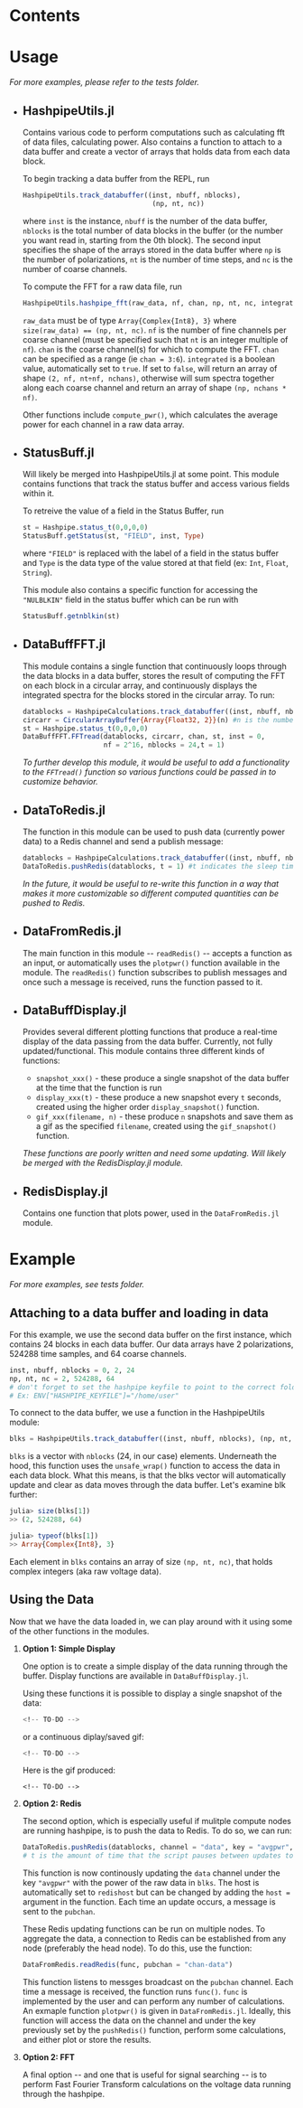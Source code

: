 # Contents
<!-- # Requirements -->

# Usage

*For more examples, please refer to the tests folder.*

- ## **HashpipeUtils.jl**

    Contains various code to perform computations such as calculating fft of data files, calculating power. Also contains a function to attach to a data buffer and create a vector of arrays that holds data from each data block.

    To begin tracking a data buffer from the REPL, run
    ```julia
    HashpipeUtils.track_databuffer((inst, nbuff, nblocks), 
                                    (np, nt, nc))
    ```
    where `inst` is the instance, `nbuff` is the number of the data buffer, `nblocks` is the total number of data blocks in the buffer (or the number you want read in, starting from the 0th block). The second input specifies the shape of the arrays stored in the data buffer where `np` is the number of polarizations, `nt` is the number of time steps, and `nc` is the number of coarse channels.

    To compute the FFT for a raw data file, run
    ```julia
    HashpipeUtils.hashpipe_fft(raw_data, nf, chan, np, nt, nc, integrated)
    ```
    `raw_data` must be of type `Array{Complex{Int8}, 3}` where `size(raw_data) == (np, nt, nc)`. `nf` is the number of fine channels per coarse channel (must be specified such that `nt` is an integer multiple of `nf`). `chan` is the coarse channel(s) for which to compute the FFT. `chan` can be specified as a range (ie `chan = 3:6`). `integrated` is a boolean value, automatically set to `true`. If set to `false`, will return an array of shape `(2, nf, nt÷nf, nchans)`, otherwise will sum spectra together along each coarse channel and return an array of shape `(np, nchans * nf)`.

    Other functions include `compute_pwr()`, which calculates the average power for each channel in a raw data array.

- ## **StatusBuff.jl**
    Will likely be merged into HashpipeUtils.jl at some point. This module contains functions that track the status buffer and access various fields within it.

    To retreive the value of a field in the Status Buffer, run
    ```julia
    st = Hashpipe.status_t(0,0,0,0)
    StatusBuff.getStatus(st, "FIELD", inst, Type)
    ```
    where `"FIELD"` is replaced with the label of a field in the status buffer and `Type` is the data type of the value stored at that field (ex: `Int`, `Float`, `String`).

    This module also contains a specific function for accessing the `"NULBLKIN"` field in the status buffer which can be run with
    ```julia
    StatusBuff.getnblkin(st)
    ```
- ## **DataBuffFFT.jl**
    This module contains a single function that continuously loops through the data blocks in a data buffer, stores the result of computing the FFT on each block in a circular array, and continuously displays the integrated spectra for the blocks stored in the circular array. To run:
    ```julia
    datablocks = HashpipeCalculations.track_databuffer((inst, nbuff, nblocks), (np, nt, nc))
    circarr = CircularArrayBuffer{Array{Float32, 2}}(n) #n is the number of blocks to be stored
    st = Hashpipe.status_t(0,0,0,0)
    DataBuffFFT.FFTread(datablocks, circarr, chan, st, inst = 0,
                        nf = 2^16, nblocks = 24,t = 1)
    ```
    *To further develop this module, it would be useful to add a functionality to the `FFTread()` function so various functions could be passed in to customize behavior.*

- ## **DataToRedis.jl**
    The function in this module can be used to push data (currently power data) to a Redis channel and send a publish message:
    ```julia
    datablocks = HashpipeCalculations.track_databuffer((inst, nbuff, nblocks), (np, nt, nc))
    DataToRedis.pushRedis(datablocks, t = 1) #t indicates the sleep time.
    ```
    *In the future, it would be useful to re-write this function in a way that makes it more customizable so different computed quantities can be pushed to Redis.*
- ## **DataFromRedis.jl**
    The main function in this module -- `readRedis()` -- accepts a function as an input, or automatically uses the `plotpwr()` function available in the module. The `readRedis()` function subscribes to publish messages and once such a message is received, runs the function passed to it.
- ## **DataBuffDisplay.jl**
    Provides several different plotting functions that produce a real-time display of the data passing from the data buffer. Currently, not fully updated/functional. 
    This module contains three different kinds of functions:
    + `snapshot_xxx()` - these produce a single snapshot of the data buffer at the time that the function is run
    + `display_xxx(t)` - these produce a new snapshot every `t` seconds, created using the higher order `display_snapshot()` function.
    + `gif_xxx(filename, n)` - these produce `n` snapshots and save them as a gif as the specified `filename`, created using the `gif_snapshot()` function.

    *These functions are poorly written and need some updating. Will likely be merged with the RedisDisplay.jl module.*
- ## **RedisDisplay.jl**
    Contains one function that plots power, used in the `DataFromRedis.jl `module.


# Example
*For more examples, see tests folder.*

## **Attaching to a data buffer and loading in data**

For this example, we use the second data buffer on the first instance, which contains 24 blocks in each data buffer. Our data arrays have 2 polarizations, 524288 time samples, and 64 coarse channels.

```julia
inst, nbuff, nblocks = 0, 2, 24
np, nt, nc = 2, 524288, 64
# don't forget to set the hashpipe keyfile to point to the correct folder
# Ex: ENV["HASHPIPE_KEYFILE"]="/home/user"
```
To connect to the data buffer, we use a function in the HashpipeUtils module:
```julia
blks = HashpipeUtils.track_databuffer((inst, nbuff, nblocks), (np, nt, nc))
```
`blks` is a vector with `nblocks` (24, in our case) elements. Underneath the hood, this function uses the `unsafe_wrap()` function to access the data in each data block. What this means, is that the blks vector will automatically update and clear as data moves through the data buffer. Let's examine blk further:
```julia
julia> size(blks[1])
>> (2, 524288, 64)

julia> typeof(blks[1])
>> Array{Complex{Int8}, 3}
```
Each element in `blks` contains an array of size `(np, nt, nc)`, that holds complex integers (aka raw voltage data). 

## **Using the Data**
Now that we have the data loaded in, we can play around with it using some of the other functions in the modules.

1. **Option 1: Simple Display**

    One option is to create a simple display of the data running through the buffer. Display functions are available in `DataBuffDisplay.jl`.

    Using these functions it is possible to display a single snapshot of the data:
    ```julia
    <!-- TO-DO -->
    ```
    or a continuous diplay/saved gif:
    ```julia
    <!-- TO-DO -->
    ```
    Here is the gif produced:

    `<!-- TO-DO -->`

2. **Option 2: Redis**

    The second option, which is especially useful if mulitple compute nodes are running hashpipe, is to push the data to Redis. To do so, we can run:
    ```julia
    DataToRedis.pushRedis(datablocks, channel = "data", key = "avgpwr", pubchan="chan-data", t = 1)
    # t is the amount of time that the script pauses between updates to Redis
    ```
    This function is now continously updating the `data` channel under the key `"avgpwr"` with the power of the raw data in `blks`. The host is automatically set to `redishost` but can be changed by adding the `host = ` argument in the function.
    Each time an update occurs, a message is sent to the `pubchan`.

    These Redis updating functions can be run on multiple nodes. To aggregate the data, a connection to Redis can be established from any node (preferably the head node).
    To do this, use the function:
    ```julia
    DataFromRedis.readRedis(func, pubchan = "chan-data")
    ```
    This function listens to messges broadcast on the `pubchan` channel. Each time a message is received, the function runs `func()`. `func` is implemented by the user and can perform any number of calculations. An exmaple function `plotpwr()` is given in `DataFromRedis.jl`. Ideally, this function will access the data on the channel and under the key previously set by the `pushRedis()` function, perform some calculations, and either plot or store the results.

2. **Option 2: FFT**

    A final option -- and one that is useful for signal searching -- is to perform Fast Fourier Transform calculations on the voltage data running through the hashpipe.


